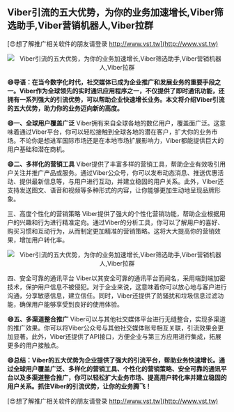 ## **Viber引流的五大优势，为你的业务加速增长,Viber筛选助手,Viber营销机器人,Viber拉群**

[😍想了解推广相关软件的朋友请登录 http://www.vst.tw](http://www.vst.tw)

 <center><img src="https://vst.tw/MP4/tuiguang/png/4.png" alt="Viber引流的五大优势，为你的业务加速增长,Viber筛选助手,Viber营销机器人,Viber拉群"></center>

**😄导语：在当今数字化时代，社交媒体已成为企业推广和发展业务的重要手段之一。Viber作为全球领先的实时通讯应用程序之一，不仅提供了即时通讯功能，还拥有一系列强大的引流优势，可以帮助企业快速增长业务。本文将介绍Viber引流的五大优势，助力你的业务迈向新的高度。**

**😄一、全球用户覆盖广泛**
Viber拥有来自全球各地的数亿用户，覆盖面广泛。这意味着通过Viber平台，你可以轻松接触到全球各地的潜在客户，扩大你的业务市场。不论你是想进军国际市场还是在本地市场扩展影响力，Viber都能提供巨大的用户基础和潜在商机。

**😄二、多样化的营销工具**
Viber提供了丰富多样的营销工具，帮助企业有效吸引用户关注并推广产品或服务。通过Viber公众号，你可以发布动态消息、推送优惠活动、提供最新信息等，与用户进行互动，并建立稳固的用户关系。此外，Viber还支持发送图文、语音和视频等多种形式的内容，让你能够更加生动地呈现品牌形象。

三、高度个性化的营销策略
Viber提供了强大的个性化营销功能，帮助企业根据用户的兴趣和行为进行精准定向。通过Viber的分析工具，你可以了解用户的喜好、购买习惯和互动行为，从而制定更加精准的营销策略。这将大大提高你的营销效果，增加用户转化率。

 <center><img src="https://vst.tw/MP4/tuiguang/png/8.png" alt="Viber引流的五大优势，为你的业务加速增长,Viber筛选助手,Viber营销机器人,Viber拉群"></center>

四、安全可靠的通讯平台
Viber以其安全可靠的通讯平台而闻名，采用端到端加密技术，保护用户信息不被侵犯。对于企业来说，这意味着你可以放心地与客户进行沟通，分享敏感信息，建立信任。同时，Viber还提供了防骚扰和垃圾信息过滤功能，确保用户能够享受到良好的使用体验。

**😄五、多渠道整合推广**
Viber可以与其他社交媒体平台进行无缝整合，实现多渠道的推广效果。你可以将Viber公众号与其他社交媒体账号相互关联，引流效果会更加显著。此外，Viber还提供了API接口，方便企业与第三方应用进行集成，拓展更多的用户接触点。

**😄总结：Viber的五大优势为企业提供了强大的引流平台，帮助业务快速增长。通过全球用户覆盖广泛、多样化的营销工具、个性化的营销策略、安全可靠的通讯平台以及多渠道整合推广，你可以轻松扩大业务市场、提高用户转化率并建立稳固的用户关系。抓住Viber的引流优势，让你的业务腾飞！**

[😍想了解推广相关软件的朋友请登录 http://www.vst.tw](http://www.vst.tw)



